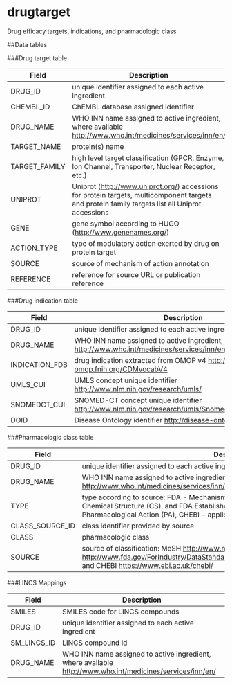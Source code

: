 # drugtarget
Drug efficacy targets, indications, and pharmacologic class

##Data tables

###Drug target table

**Field**       |**Description**
----------------|----------------------------------------------------
DRUG_ID         |unique identifier assigned to each active ingredient
CHEMBL_ID       |ChEMBL database assigned identifier
DRUG_NAME       |WHO INN name assigned to active ingredient, where available http://www.who.int/medicines/services/inn/en/
TARGET_NAME     |protein(s) name
TARGET_FAMILY   |high level target classification (GPCR, Enzyme, Ion Channel, Transporter, Nuclear Receptor, etc.)
UNIPROT         |Uniprot (http://www.uniprot.org/) accessions for protein targets, multicomponent targets and protein family targets list all Uniprot accessions
GENE            |gene symbol according to HUGO (http://www.genenames.org/)
ACTION_TYPE     |type of modulatory action exerted by drug on protein target
SOURCE          |source of mechanism of action annotation
REFERENCE       |reference for source URL or publication reference

###Drug indication table

**Field**       |**Description**
----------------|----------------------------------------------------
DRUG_ID         |unique identifier assigned to each active ingredient
DRUG_NAME       |WHO INN name assigned to active ingredient, where available http://www.who.int/medicines/services/inn/en/
INDICATION_FDB  |drug indication extracted from OMOP v4 http://archive-omop.fnih.org/CDMvocabV4
UMLS_CUI        |UMLS concept unique identifier http://www.nlm.nih.gov/research/umls/
SNOMEDCT_CUI    |SNOMED-CT concept unique identifier http://www.nlm.nih.gov/research/umls/Snomed/snomed_main.html
DOID            |Disease Ontology identifier http://disease-ontology.org/

###Pharmacologic class table

**Field**       |**Description**
----------------|---------------------------------------------------
DRUG_ID         |unique identifier assigned to each active ingredient
DRUG_NAME       |WHO INN name assigned to active ingredient, where available http://www.who.int/medicines/services/inn/en/
TYPE            |type according to source: FDA - Mechanism of Action (MOA), Physiologic Effect (PE), Chemical Structure (CS), and FDA Established Pharmacologic Class (EPC), MeSH - Pharmacological Action (PA), CHEBI - application (has role)
CLASS_SOURCE_ID |class identifier provided by source
CLASS           |pharmacologic class
SOURCE          |source of classification: MeSH http://www.nlm.nih.gov/mesh/pa_abt.html, FDA http://www.fda.gov/ForIndustry/DataStandards/StructuredProductLabeling/ucm162549.htm, and CHEBI https://www.ebi.ac.uk/chebi/

###LINCS Mappings

**Field**       |**Description**
----------------|----------------------------------------------------
SMILES          |SMILES code for LINCS compounds
DRUG_ID         |unique identifier assigned to each active ingredient
SM_LINCS_ID     |LINCS compound id
DRUG_NAME       |WHO INN name assigned to active ingredient, where available http://www.who.int/medicines/services/inn/en/

